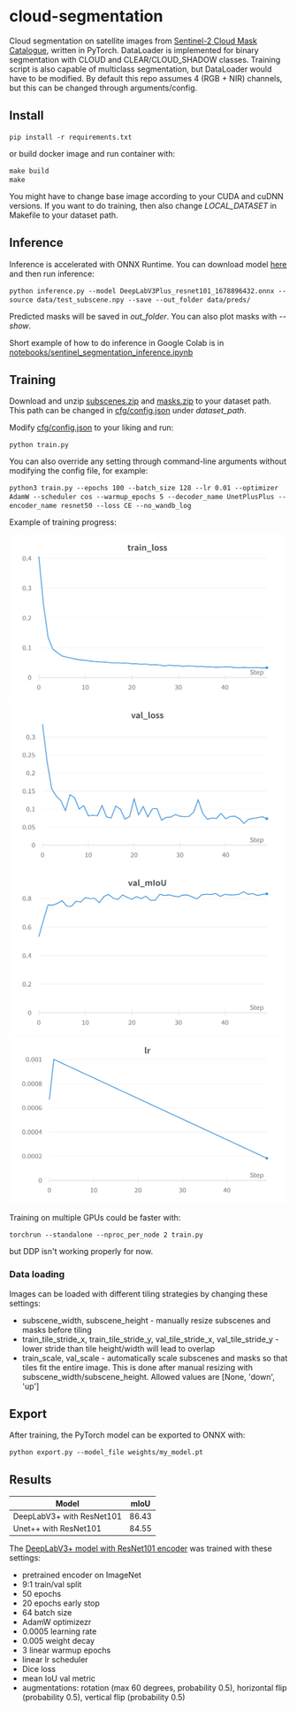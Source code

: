 # cloud-segmentation

Cloud segmentation on satellite images from [Sentinel-2 Cloud Mask Catalogue](https://zenodo.org/record/4172871), written in PyTorch. DataLoader is implemented for
binary segmentation with CLOUD and CLEAR/CLOUD_SHADOW classes. Training script is also capable of multiclass segmentation, but DataLoader would have to be modified.
By default this repo assumes 4 (RGB + NIR) channels, but this can be changed through arguments/config.


## Install

```
pip install -r requirements.txt
```

or build docker image and run container with:

```
make build
make
```
You might have to change base image according to your CUDA and cuDNN versions. If you want to do training, then also change *LOCAL_DATASET* in Makefile to your
dataset path.


## Inference

Inference is accelerated with ONNX Runtime. You can download model [here](https://drive.google.com/file/d/1HLpewT9vKwMc9Vy4IJ9f3OteqqAy_oi5/view?usp=share_link)
and then run inference:

```
python inference.py --model DeepLabV3Plus_resnet101_1678896432.onnx --source data/test_subscene.npy --save --out_folder data/preds/
```

Predicted masks will be saved in *out_folder*. You can also plot masks with *--show*. 

Short example of how to do inference in Google Colab is in 
[notebooks/sentinel_segmentation_inference.ipynb](https://github.com/phixerino/cloud-segmentation/blob/main/notebooks/sentinel_segmentation_inference.ipynb)


## Training
Download and unzip [subscenes.zip](https://zenodo.org/record/4172871/files/subscenes.zip?download=1) and
[masks.zip](https://zenodo.org/record/4172871/files/masks.zip?download=1) to your dataset path. This path can be changed in
[cfg/config.json](https://github.com/phixerino/cloud-segmentation/blob/main/cfg/config.json) under *dataset_path*.

Modify [cfg/config.json](https://github.com/phixerino/cloud-segmentation/blob/main/cfg/config.json) to your liking and run:
```
python train.py
```
You can also override any setting through command-line arguments without modifying the config file, for example:
```
python3 train.py --epochs 100 --batch_size 128 --lr 0.01 --optimizer AdamW --scheduler cos --warmup_epochs 5 --decoder_name UnetPlusPlus --encoder_name resnet50 --loss CE --no_wandb_log
```

Example of training progress:

<img src="https://github.com/phixerino/cloud-segmentation/blob/main/data/W%26B%20Chart%203_15_2023%2C%2010_21_04%20PM.png" width="500" height="300"> <img src="https://github.com/phixerino/cloud-segmentation/blob/main/data/W%26B%20Chart%203_15_2023%2C%2010_20_05%20PM.png" width="500" height="300"> <img src="https://github.com/phixerino/cloud-segmentation/blob/main/data/W%26B%20Chart%203_15_2023%2C%2010_20_19%20PM.png" width="500" height="300"> <img src="https://github.com/phixerino/cloud-segmentation/blob/main/data/W%26B%20Chart%203_15_2023%2C%2010_22_12%20PM.png" width="500" height="300">

Training on multiple GPUs could be faster with:
```
torchrun --standalone --nproc_per_node 2 train.py
```
but DDP isn't working properly for now.

### Data loading

Images can be loaded with different tiling strategies by changing these settings:
- subscene_width, subscene_height - manually resize subscenes and masks before tiling
- train_tile_stride_x, train_tile_stride_y, val_tile_stride_x, val_tile_stride_y - lower stride than tile height/width will lead to overlap
- train_scale, val_scale - automatically scale subscenes and masks so that tiles fit the entire image. This is done after manual resizing with subscene_width/subscene_height. Allowed values are [None, 'down', 'up']

## Export

After training, the PyTorch model can be exported to ONNX with:
```
python export.py --model_file weights/my_model.pt
```

## Results

| Model | mIoU |
| --- | --- |
| DeepLabV3+ with ResNet101 | 86.43 |
| Unet++ with ResNet101 | 84.55 |

The [DeepLabV3+ model with ResNet101 encoder](https://drive.google.com/file/d/1HLpewT9vKwMc9Vy4IJ9f3OteqqAy_oi5/view?usp=share_link) was trained with these settings:
- pretrained encoder on ImageNet
- 9:1 train/val split
- 50 epochs
- 20 epochs early stop
- 64 batch size
- AdamW optimizezr
- 0.0005 learning rate
- 0.005 weight decay
- 3 linear warmup epochs
- linear lr scheduler
- Dice loss
- mean IoU val metric
- augmentations: rotation (max 60 degrees, probability 0.5), horizontal flip (probability 0.5), vertical flip (probability 0.5)
